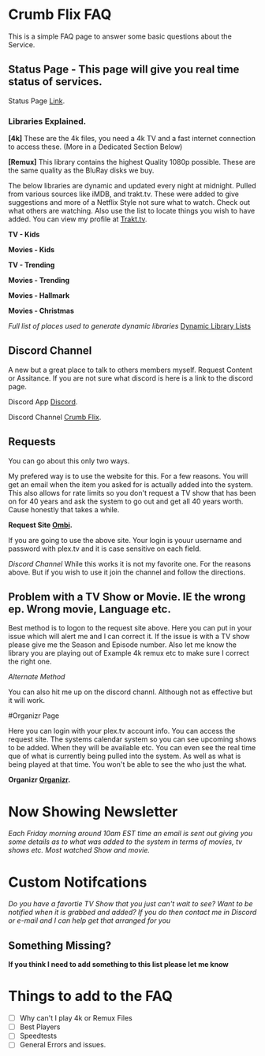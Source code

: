# Crumb Flix FAQ

This is a simple FAQ page to answer some basic questions about the Service.

## Status Page - This page will give you real time status of services.

Status Page [Link](https://status.kickthetree.com).

### Libraries Explained.

**[4k]** These are the 4k files, you need a 4k TV and a fast internet connection to access these. (More in a Dedicated Section Below)

**[Remux]** This library contains the highest Quality 1080p possible. These are the same quality as the BluRay disks we buy.

The below libraries are dynamic and updated every night at midnight. Pulled from various sources like iMDB, and trakt.tv.
These were added to give suggestions and more of a Netflix Style not sure what to watch. Check out what others are watching.
Also use the list to locate things you wish to have added.
You can view my profile at [Trakt.tv](https://trakt.tv/users/crumb4life).

**TV - Kids** 

**Movies - Kids** 

**TV - Trending** 

**Movies - Trending** 

**Movies - Hallmark** 

**Movies - Christmas**

*Full list of places used to generate dynamic libraries*
[Dynamic Library Lists](/traktlists.md)

## Discord Channel

A new but a great place to talk to others members myself. Request Content or Assitance. 
If you are not sure what discord is here is a link to the discord page.

Discord App [Discord](https://discordapp.com/).

Discord Channel [Crumb Flix](https://discord.gg/Ycjqxvv).


## Requests

You can go about this only two ways.

My prefered way is to use the website for this. For a few reasons. You will get an email when the item you asked for is actually added into the system. This also allows for rate limits so you don't request a TV show that has been on for 40 years and ask the system to go out and get all 40 years worth. Cause honestly that takes a while.

**Request Site [Ombi](https://kickthetree.com/).**

If you are going to use the above site. Your login is youur username and password with plex.tv and it is case sensitive on each field. 

*Discord Channel* While this works it is not my favorite one. For the reasons above. But if you wish to use it join the channel and follow the directions.


## Problem with a TV Show or Movie. IE the wrong ep. Wrong movie, Language etc.

Best method is to logon to the request site above. Here you can put in your issue which will alert me and I can correct it. 
If the issue is with a TV show please give me the Season and Episode number.
Also let me know the library you are playing out of Example 4k remux etc to make sure I correct the right one.

*Alternate Method*

You can also hit me up on the discord channl. Although not as effective but it will work.

#Organizr Page

Here you can login with your plex.tv account info. You can access the request site. The systems calendar system so you can see upcoming shows to be added. When they will be available etc. You can even see the real time que of what is currently being pulled into the system.
As well as what is being played at that time. You won't be able to see the who just the what.

**Organizr [Organizr](https://organizr.kickthetree.com/).**

# Now Showing Newsletter

*Each Friday morning around 10am EST time an email is sent out giving you some details as to what was added to the system in terms of movies, tv shows etc. Most watched Show and movie.*

# Custom Notifcations

*Do you have a favortie TV Show that you just can't wait to see? Want to be notified when it is grabbed and added? If you do then contact me in Discord or e-mail and I can help get that arranged for you*


## Something Missing?

**If you think I need to add something to this list please let me know**

# Things to add to the FAQ
- [ ] Why can't I play 4k or Remux Files
- [ ] Best Players
- [ ] Speedtests
- [ ] General Errors and issues.
